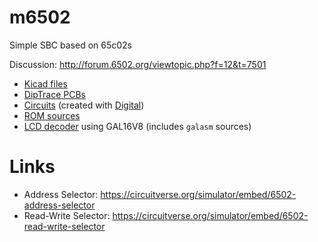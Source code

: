 # m6502

Simple SBC based on 65c02s

Discussion: <http://forum.6502.org/viewtopic.php?f=12&t=7501>

- [Kicad files](./kicad)
- [DipTrace PCBs](./diptrace)
- [Circuits](./circuits) (created with [Digital](https://github.com/hneemann/Digital))
- [ROM sources](./rom)
- [LCD decoder](./lcd) using GAL16V8 (includes `galasm` sources)

# Links
- Address Selector: https://circuitverse.org/simulator/embed/6502-address-selector
- Read-Write Selector: https://circuitverse.org/simulator/embed/6502-read-write-selector
